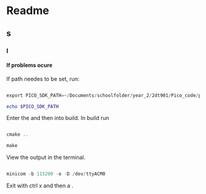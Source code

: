 # Readme

## s

### l

#### If problems ocure

If path needes to be set, run:

``` Powershell

export PICO_SDK_PATH=~/Documents/schoolfolder/year_2/2dt901/Pico_code/pico-sdk

echo $PICO_SDK_PATH

```

Enter the  and then into build. In build run

```Powershell

cmake ..

make

```

View the output in the terminal.

```Powershell

minicom -b 115200 -o -D /dev/ttyACM0

```

Exit with ctrl x and then a .

